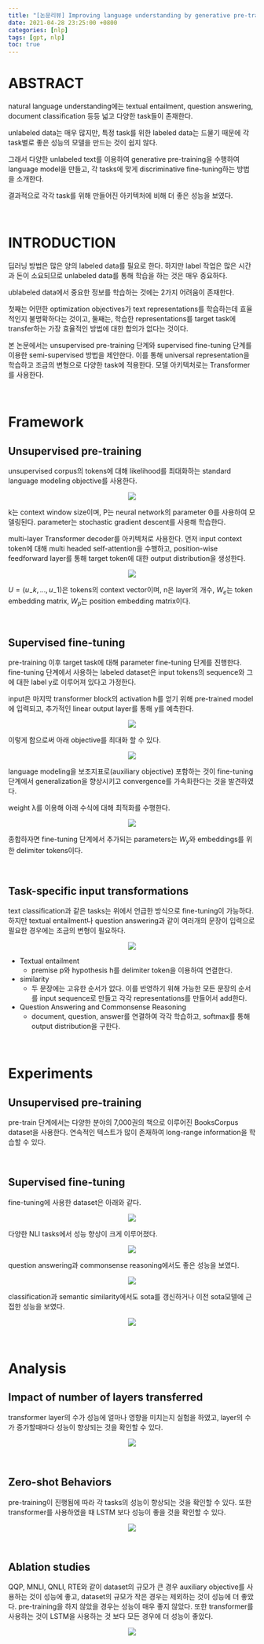 ```yaml
---
title: "[논문리뷰] Improving language understanding by generative pre-training"
date: 2021-04-28 23:25:00 +0800
categories: [nlp]
tags: [gpt, nlp]
toc: true
---
```


# ABSTRACT
natural language understanding에는 textual entailment, question answering, document classification 등등 넓고 다양한 task들이 존재한다.

unlabeled data는 매우 많지만, 특정 task를 위한 labeled data는 드물기 때문에 각 task별로 좋은 성능의 모델을 만드는 것이 쉽지 않다.

그래서 다양한 unlabeled text를 이용하여 generative pre-training을 수행하여 language model을 만들고, 각 tasks에 맞게 discriminative fine-tuning하는 방법을 소개한다.

결과적으로 각각 task를 위해 만들어진 아키텍처에 비해 더 좋은 성능을 보였다.

&nbsp;  

# INTRODUCTION
딥러닝 방법은 많은 양의 labeled data를 필요로 한다. 하지만 label 작업은 많은 시간과 돈이 소요되므로 unlabeled data를 통해 학습을 하는 것은 매우 중요하다.

ublabeled data에서 중요한 정보를 학습하는 것에는 2가지 어려움이 존재한다. 

첫째는 어떤한 optimization objectives가 text representations를 학습하는데 효율적인지 불명확하다는 것이고, 둘째는, 학습한 representations를 target task에 transfer하는 가장 효율적인 방법에 대한 합의가 없다는 것이다.

본 논문에서는 unsupervised pre-training 단계와 supervised fine-tuning 단계를 이용한 semi-supervised  방법을 제안한다. 이를 통해 universal representation을 학습하고 조금의 변형으로 다양한 task에 적용한다. 모델 아키텍처로는 Transformer를 사용한다.

&nbsp;  

# Framework
## Unsupervised pre-training

unsupervised corpus의 tokens에 대해 likelihood를 최대화하는 standard language modeling objective를 사용한다.

<p align="center"><img src="/images/nlp/paper/gpt1/eq_1.png"></p>

k는 context window size이며, P는 neural network의 parameter Θ를 사용하여 모델링된다. parameter는  stochastic gradient descent를 사용해 학습한다.

multi-layer Transformer decoder를 아키텍처로 사용한다. 먼저 input context token에 대해 multi headed self-attention을 수행하고, position-wise feedforward layer를 통해 target token에 대한 output distribution을 생성한다.

<p align="center"><img src="/images/nlp/paper/gpt1/eq_2.png"></p>

$U = (u_-k,...,u_-1)$은 tokens의 context vector이며, n은 layer의 개수, $W_e$는 token embedding matrix, $W_p$는 position embedding matrix이다.

&nbsp;

## Supervised fine-tuning
pre-training 이후 target task에 대해 parameter fine-tuning 단계를 진행한다. fine-tuning 단계에서 사용하는 labeled dataset은 input tokens의 sequence와 그에 대한 label y로 이루어져 있다고 가정한다.

input은 마지막 transformer block의 activation h를 얻기 위해 pre-trained model에 입력되고, 추가적인 linear output layer를 통해 y를 예측한다.

<p align="center"><img src="/images/nlp/paper/gpt1/eq_3.png"></p>

이렇게 함으로써 아래 objective를 최대화 할 수 있다.

<p align="center"><img src="/images/nlp/paper/gpt1/eq_4.png"></p>

language modeling을 보조지표로(auxiliary objective) 포함하는 것이 fine-tuning 단계에서 generalization을 향상시키고 convergence를 가속화한다는 것을 발견하였다.

weight λ를 이용해 아래 수식에 대해 최적화를 수행한다.
<p align="center"><img src="/images/nlp/paper/gpt1/eq_5.png"></p>

종합하자면 fine-tuning 단계에서 추가되는 parameters는 $W_y$와 embeddings를 위한 delimiter tokens이다.

&nbsp;

## Task-specific input transformations
text classification과 같은 tasks는 위에서 언급한 방식으로 fine-tuning이 가능하다. 하지만 textual entailment나 question answering과 같이 여러개의 문장이 입력으로 필요한 경우에는 조금의 변형이 필요하다.

<p align="center"><img src="/images/nlp/paper/gpt1/figure_1.png"></p>  

* Textual entailment
    * premise p와 hypothesis h를 delimiter token을 이용하여 연결한다.
* similarity
    * 두 문장에는 고유한 순서가 없다. 이를 반영하기 위해 가능한 모든 문장의 순서를 input sequence로 만들고 각각 representations를 만들어서 add한다.
* Question Answering and Commonsense Reasoning
    * document, question, answer를 연결하여 각각 학습하고, softmax를 통해 output distribution을 구한다.

&nbsp;


# Experiments
## Unsupervised pre-training
pre-train 단계에서는 다양한 분야의 7,000권의 책으로 이루어진 BooksCorpus dataset을 사용한다. 연속적인 텍스트가 많이 존재하여 long-range information을 학습할 수 있다.

&nbsp;  

## Supervised fine-tuning
fine-tuning에 사용한 dataset은 아래와 같다.

<p align="center"><img src="/images/nlp/paper/gpt1/table_1.png"></p>  

다양한 NLI tasks에서 성능 향상이 크게 이루어졌다.

<p align="center"><img src="/images/nlp/paper/gpt1/table_2.png"></p>  

question answering과 commonsense reasoning에서도 좋은 성능을 보였다.

<p align="center"><img src="/images/nlp/paper/gpt1/table_3.png"></p>  

classification과 semantic similarity에서도 sota를 갱신하거나 이전 sota모델에 근접한 성능을 보였다.

<p align="center"><img src="/images/nlp/paper/gpt1/table_4.png"></p>  

&nbsp;

# Analysis
## Impact of number of layers transferred
transformer layer의 수가 성능에 얼마나 영향을 미치는지 실험을 하였고, layer의 수가 증가할때마다 성능이 향상되는 것을 확인할 수 있다.
<p align="center"><img src="/images/nlp/paper/gpt1/figure_2.png"></p>  

&nbsp;

## Zero-shot Behaviors
pre-training이 진행됨에 따라 각 tasks의 성능이 향상되는 것을 확인할 수 있다. 또한 transformer를 사용하였을 때 LSTM 보다 성능이 좋을 것을 확인할 수 있다.
<p align="center"><img src="/images/nlp/paper/gpt1/figure_3.png"></p>

&nbsp;

## Ablation studies
QQP, MNLI, QNLI, RTE와 같이 dataset의 규모가 큰 경우 auxiliary objective를 사용하는 것이 성능에 좋고, dataset의 규모가 작은 경우는 제외하는 것이 성능에 더 좋았다.
pre-training을 하지 않았을 경우는 성능이 매우 좋지 않았다.
또한 transformer를 사용하는 것이 LSTM을 사용하는 것 보다 모든 경우에 더 성능이 좋았다.
<p align="center"><img src="/images/nlp/paper/gpt1/table_5.png"></p>

&nbsp;
